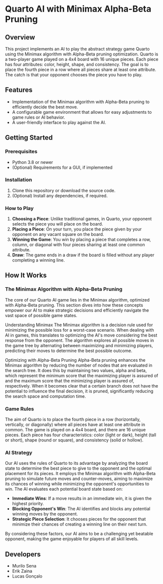 # Quarto AI with Minimax Alpha-Beta Pruning

## Overview
This project implements an AI to play the abstract strategy game Quarto using the Minimax algorithm with Alpha-Beta pruning optimization. Quarto is a two-player game played on a 4x4 board with 16 unique pieces. Each piece has four attributes: color, height, shape, and consistency. The goal is to place the fourth piece in a row where all pieces share at least one attribute. The catch is that your opponent chooses the piece you have to play.

## Features
- Implementation of the Minimax algorithm with Alpha-Beta pruning to efficiently decide the best move.
- A configurable game environment that allows for easy adjustments to game rules or AI behavior.
- A user-friendly interface to play against the AI.

## Getting Started
### Prerequisites
- Python 3.8 or newer
- (Optional) Requirements for a GUI, if implemented

### Installation
1. Clone this repository or download the source code.
2. (Optional) Install any dependencies, if required.

### How to Play

1. **Choosing a Piece**: Unlike traditional games, in Quarto, your opponent selects the piece you will place on the board.
2. **Placing a Piece**: On your turn, you place the piece given by your opponent on any vacant square on the board.
3. **Winning the Game**: You win by placing a piece that completes a row, column, or diagonal with four pieces sharing at least one common attribute.
4. **Draw**: The game ends in a draw if the board is filled without any player completing a winning line.

## How It Works
### The Minimax Algorithm with Alpha-Beta Pruning
The core of our Quarto AI game lies in the Minimax algorithm, optimized with Alpha-Beta pruning. This section dives into how these concepts empower our AI to make strategic decisions and efficiently navigate the vast space of possible game states.

Understanding Minimax
The Minimax algorithm is a decision rule used for minimizing the possible loss for a worst-case scenario. When dealing with AI in games, this translates to optimizing the AI's move considering the best response from the opponent. The algorithm explores all possible moves in the game tree by alternating between maximizing and minimizing players, predicting their moves to determine the best possible outcome.

Optimizing with Alpha-Beta Pruning
Alpha-Beta pruning enhances the Minimax algorithm by reducing the number of nodes that are evaluated in the search tree. It does this by maintaining two values, alpha and beta, which represent the minimum score that the maximizing player is assured of and the maximum score that the minimizing player is assured of, respectively. When it becomes clear that a certain branch does not have the potential to influence the final decision, it is pruned, significantly reducing the search space and computation time.

### Game Rules
The aim of Quarto is to place the fourth piece in a row (horizontally, vertically, or diagonally) where all pieces have at least one attribute in common. The game is played on a 4x4 board, and there are 16 unique pieces. Each piece has four characteristics: color (light or dark), height (tall or short), shape (round or square), and consistency (solid or hollow).

### AI Strategy

Our AI uses the rules of Quarto to its advantage by analyzing the board state to determine the best piece to give to the opponent and the optimal placement for its pieces. It employs the Minimax algorithm with Alpha-Beta pruning to simulate future moves and counter-moves, aiming to maximize its chances of winning while minimizing the opponent's opportunities to win. The AI evaluates each potential board state based on:

- **Immediate Wins**: If a move results in an immediate win, it is given the highest priority.
- **Blocking Opponent's Win**: The AI identifies and blocks any potential winning moves by the opponent.
- **Strategic Piece Selection**: It chooses pieces for the opponent that minimize their chances of creating a winning line on their next turn.

By considering these factors, our AI aims to be a challenging yet beatable opponent, making the game enjoyable for players of all skill levels.

## Developers

- Murilo Sena
- Erik Zaina
- Lucas Gonçalo
